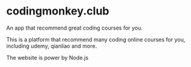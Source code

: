# codingmonkey.club
An app that recommend great coding courses for you.

This is a platform that recommend many coding online courses for you, including udemy, qianliao and more.

The website is power by Node.js
